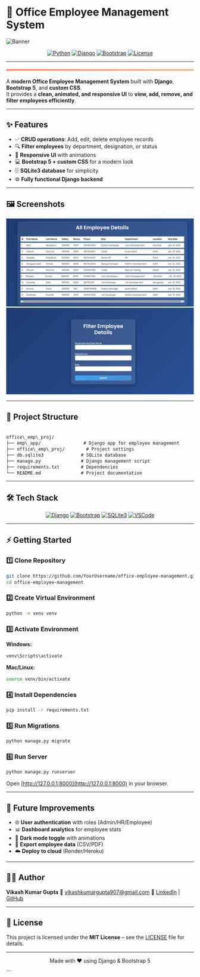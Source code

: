 
# 🏢 Office Employee Management System

![Banner](https://user-images.githubusercontent.com/yourusername/office-banner.png)

<div align="center">
  <a href="#" style="transition: transform 0.3s;"><img src="https://img.shields.io/badge/Python-3.13-blue?style=for-the-badge&logo=python&logoColor=white" alt="Python" onmouseover="this.style.transform='scale(1.1)'" onmouseout="this.style.transform='scale(1)'"/></a>
  <a href="#" style="transition: transform 0.3s;"><img src="https://img.shields.io/badge/Django-5.2.4-success?style=for-the-badge&logo=django&logoColor=white" alt="Django" onmouseover="this.style.transform='scale(1.1)'" onmouseout="this.style.transform='scale(1)'"/></a>
  <a href="#" style="transition: transform 0.3s;"><img src="https://img.shields.io/badge/Bootstrap-5-purple?style=for-the-badge&logo=bootstrap&logoColor=white" alt="Bootstrap" onmouseover="this.style.transform='scale(1.1)'" onmouseout="this.style.transform='scale(1)'"/></a>
  <a href="#" style="transition: transform 0.3s;"><img src="https://img.shields.io/badge/License-MIT-yellow?style=for-the-badge" alt="License" onmouseover="this.style.transform='scale(1.1)'" onmouseout="this.style.transform='scale(1)'"/></a>
</div>

---

<div style="height:4px;background:linear-gradient(90deg, #ff7e5f, #feb47b);margin:20px 0;"></div>

A **modern Office Employee Management System** built with **Django**, **Bootstrap 5**, and **custom CSS**.  
It provides a **clean, animated, and responsive UI** to **view, add, remove, and filter employees efficiently**.

---

## ✨ Features

- ✅ **CRUD operations**: Add, edit, delete employee records  
- 🔍 **Filter employees** by department, designation, or status  
- 🎨 **Responsive UI** with animations  
- 💻 **Bootstrap 5 + custom CSS** for a modern look  
- 🗄 **SQLite3 database** for simplicity  
- ⚙ **Fully functional Django backend**

---

## 🖼 Screenshots

<p align="center">
 <img src="office_emp_proj/dashboard_light.png" alt="Light Mode Dashboard" width="800"/>
 <img src="office_emp_proj/dashboard_dark.png" alt="Dark Mode Dashboard" width="800"/>

</p>

---

## 📂 Project Structure

```

office\_emp\_proj/
├── emp\_app/                # Django app for employee management
├── office\_emp\_proj/        # Project settings
├── db.sqlite3              # SQLite database
├── manage.py               # Django management script
├── requirements.txt        # Dependencies
└── README.md               # Project documentation

````

---

## 🛠 Tech Stack

<div align="center">
  <a href="#"><img src="https://img.shields.io/badge/Backend-Django-blue?style=for-the-badge&logo=django&logoColor=white" alt="Django" onmouseover="this.style.transform='scale(1.1)'" onmouseout="this.style.transform='scale(1)'"/></a>
  <a href="#"><img src="https://img.shields.io/badge/Frontend-Bootstrap%205-purple?style=for-the-badge&logo=bootstrap&logoColor=white" alt="Bootstrap" onmouseover="this.style.transform='scale(1.1)'" onmouseout="this.style.transform='scale(1)'"/></a>
  <a href="#"><img src="https://img.shields.io/badge/Database-SQLite3-orange?style=for-the-badge&logo=sqlite&logoColor=white" alt="SQLite3" onmouseover="this.style.transform='scale(1.1)'" onmouseout="this.style.transform='scale(1)'"/></a>
  <a href="#"><img src="https://img.shields.io/badge/Tools-VSCode-green?style=for-the-badge&logo=visual-studio-code&logoColor=white" alt="VSCode" onmouseover="this.style.transform='scale(1.1)'" onmouseout="this.style.transform='scale(1)'"/></a>
</div>

---

## ⚡ Getting Started

### 1️⃣ Clone Repository
```bash
git clone https://github.com/YourUsername/office-employee-management.git
cd office-employee-management
````

### 2️⃣ Create Virtual Environment

```bash
python -m venv venv
```

### 3️⃣ Activate Environment

**Windows:**

```bash
venv\Scripts\activate
```

**Mac/Linux:**

```bash
source venv/bin/activate
```

### 4️⃣ Install Dependencies

```bash
pip install -r requirements.txt
```

### 5️⃣ Run Migrations

```bash
python manage.py migrate
```

### 6️⃣ Run Server

```bash
python manage.py runserver
```

Open [http://127.0.0.1:8000](http://127.0.0.1:8000) in your browser.

---

## 🎯 Future Improvements

* 🌐 **User authentication** with roles (Admin/HR/Employee)
* 📊 **Dashboard analytics** for employee stats
* 🌙 **Dark mode toggle** with animations
* 💾 **Export employee data** (CSV/PDF)
* ☁️ **Deploy to cloud** (Render/Heroku)

---

## 👨‍💼 Author

**Vikash Kumar Gupta**
📧 [vikashkumargupta907@gmail.com](mailto:vikashkumargupta907@gmail.com)
🔗 [LinkedIn](https://www.linkedin.com/in/vikash1995) | [GitHub](https://github.com/KrVikashGupta)

---

## 📄 License

This project is licensed under the **MIT License** – see the [LICENSE](LICENSE) file for details.

---

<p align="center">
  Made with ❤️ using Django & Bootstrap 5
</p>
```

